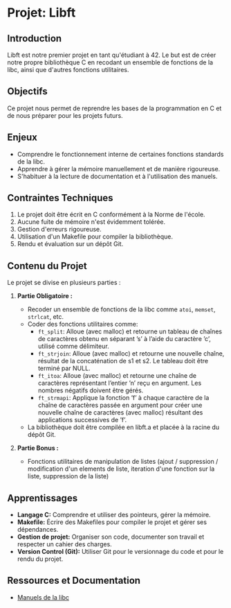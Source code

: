 # Projet: Libft

## Introduction
Libft est notre premier projet en tant qu'étudiant à 42. Le but est de créer notre propre bibliothèque C en recodant un ensemble de fonctions de la libc, ainsi que d'autres fonctions utilitaires.

## Objectifs
Ce projet nous permet de reprendre les bases de la programmation en C et de nous préparer pour les projets futurs.

## Enjeux
- Comprendre le fonctionnement interne de certaines fonctions standards de la libc.
- Apprendre à gérer la mémoire manuellement et de manière rigoureuse.
- S'habituer à la lecture de documentation et à l'utilisation des manuels.

## Contraintes Techniques
1. Le projet doit être écrit en C conformément à la Norme de l'école.
2. Aucune fuite de mémoire n'est évidemment tolérée.
3. Gestion d'erreurs rigoureuse.
4. Utilisation d'un Makefile pour compiler la bibliothèque.
5. Rendu et évaluation sur un dépôt Git.

## Contenu du Projet
Le projet se divise en plusieurs parties :

1. **Partie Obligatoire :** 
   - Recoder un ensemble de fonctions de la libc comme `atoi`, `memset`, `strlcat`, etc.
   - Coder des fonctions utilitaires comme:
     - `ft_split`: Alloue (avec malloc) et retourne un tableau de chaînes de caractères obtenu en séparant ’s’ à l’aide du caractère ’c’, utilisé comme délimiteur.
	 - `ft_strjoin`: Alloue (avec malloc) et retourne une nouvelle chaîne, résultat de la concaténation de s1 et s2.  Le tableau doit être terminé par NULL.
	 - `ft_itoa`: Alloue (avec malloc) et retourne une chaîne de caractères représentant l’entier ’n’ reçu en argument. Les nombres négatifs doivent être gérés.
	 - `ft_strmapi`: Applique la fonction ’f’ à chaque caractère de la chaîne de caractères passée en argument pour créer une nouvelle chaîne de caractères (avec malloc) résultant des applications successives de ’f’.
   - La bibliothèque doit être compilée en libft.a et placée à la racine du dépôt Git.
   
2. **Partie Bonus :** 
   - Fonctions utilitaires de manipulation de listes (ajout / suppression / modification d'un elements de liste, iteration d'une fonction sur la liste, suppression de la liste)

## Apprentissages
- **Langage C:** Comprendre et utiliser des pointeurs, gérer la mémoire.
- **Makefile:** Écrire des Makefiles pour compiler le projet et gérer ses dépendances.
- **Gestion de projet:** Organiser son code, documenter son travail et respecter un cahier des charges.
- **Version Control (Git):** Utiliser Git pour le versionnage du code et pour le rendu du projet.

## Ressources et Documentation
- [Manuels de la libc](https://linux.die.net/man/)
